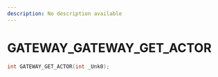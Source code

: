 ```yaml
---
description: No description available 
---
```


# GATEWAY\_GATEWAY_GET_ACTOR

```cpp
int GATEWAY_GET_ACTOR(int _Unk0);
```